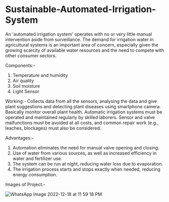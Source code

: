 # Sustainable-Automated-Irrigation-System
An 'automated irrigation system' operates with no or very little manual intervention aside from surveillance. The demand for irrigation water in agricultural systems is an important area of concern, especially given the growing scarcity of available water resources and the need to compete with other consumer sectors.

Components:- 
1. Temperature and humidity  
2. Air quality 
3. Soil moisture 
4. Light Sensor

Working:-
Collects data from all the sensors, analysing the data and give plant suggestions and detecting plant diseases using smartphone camera. Basically monitor overall plant health. Automatic irrigation systems must be operated and maintained regularly by skilled laborers. Sensor and valve malfunctions must be avoided at all costs, and common repair work (e.g., leaches, blockages) must also be considered.

Advantages:-

1. Automation eliminates the need for manual valve opening and closing.
2. Use of water from various sources, as well as increased efficiency in water and fertilizer use.
3. The system can be run at night, reducing water loss due to evaporation.
4. The irrigation process starts and stops exactly when needed, reducing energy consumption.

Images of Project:-

![WhatsApp Image 2022-12-18 at 11 59 18 PM](https://user-images.githubusercontent.com/107802002/208313366-136403e3-de51-497c-9ebc-1c1140e8a5c1.jpeg)
